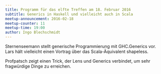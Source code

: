 ```yaml
---
title: Programm für das elfte Treffen am 18. Februar 2016
subtitle: Generics in Haskell und vielleicht auch in Scala
meetup-announcement: 2016-02-18
meetup-counter: 11
meetup-time: 19:00
author: Ingo Blechschmidt
---
```


Sternenseemann stellt generische Programmierung mit GHC.Generics vor. Lars hält
vielleicht einen Vortrag über das Scala-Äquivalent shapeless.

Profpatsch zeigt einen Trick, der Lens und Generics verbindet, um sehr fragwürdige Dinge zu erreichen.
